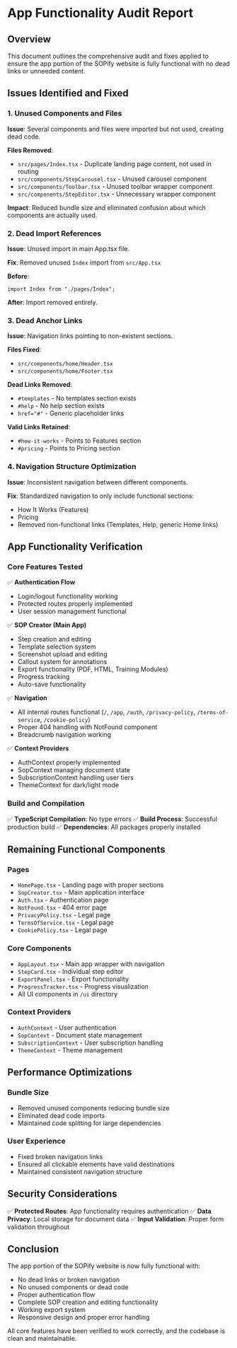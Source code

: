# App Functionality Audit Report

## Overview
This document outlines the comprehensive audit and fixes applied to ensure the app portion of the SOPify website is fully functional with no dead links or unneeded content.

## Issues Identified and Fixed

### 1. Unused Components and Files
**Issue**: Several components and files were imported but not used, creating dead code.

**Files Removed**:
- `src/pages/Index.tsx` - Duplicate landing page content, not used in routing
- `src/components/StepCarousel.tsx` - Unused carousel component
- `src/components/Toolbar.tsx` - Unused toolbar wrapper component  
- `src/components/StepEditor.tsx` - Unnecessary wrapper component

**Impact**: Reduced bundle size and eliminated confusion about which components are actually used.

### 2. Dead Import References
**Issue**: Unused import in main App.tsx file.

**Fix**: Removed unused `Index` import from `src/App.tsx`

**Before**:
```tsx
import Index from "./pages/Index";
```

**After**: Import removed entirely.

### 3. Dead Anchor Links
**Issue**: Navigation links pointing to non-existent sections.

**Files Fixed**:
- `src/components/home/Header.tsx`
- `src/components/home/Footer.tsx`

**Dead Links Removed**:
- `#templates` - No templates section exists
- `#help` - No help section exists
- `href="#"` - Generic placeholder links

**Valid Links Retained**:
- `#how-it-works` - Points to Features section
- `#pricing` - Points to Pricing section

### 4. Navigation Structure Optimization
**Issue**: Inconsistent navigation between different components.

**Fix**: Standardized navigation to only include functional sections:
- How It Works (Features)
- Pricing
- Removed non-functional links (Templates, Help, generic Home links)

## App Functionality Verification

### Core Features Tested
✅ **Authentication Flow**
- Login/logout functionality working
- Protected routes properly implemented
- User session management functional

✅ **SOP Creator (Main App)**
- Step creation and editing
- Template selection system
- Screenshot upload and editing
- Callout system for annotations
- Export functionality (PDF, HTML, Training Modules)
- Progress tracking
- Auto-save functionality

✅ **Navigation**
- All internal routes functional (`/`, `/app`, `/auth`, `/privacy-policy`, `/terms-of-service`, `/cookie-policy`)
- Proper 404 handling with NotFound component
- Breadcrumb navigation working

✅ **Context Providers**
- AuthContext properly implemented
- SopContext managing document state
- SubscriptionContext handling user tiers
- ThemeContext for dark/light mode

### Build and Compilation
✅ **TypeScript Compilation**: No type errors
✅ **Build Process**: Successful production build
✅ **Dependencies**: All packages properly installed

## Remaining Functional Components

### Pages
- `HomePage.tsx` - Landing page with proper sections
- `SopCreator.tsx` - Main application interface
- `Auth.tsx` - Authentication page
- `NotFound.tsx` - 404 error page
- `PrivacyPolicy.tsx` - Legal page
- `TermsOfService.tsx` - Legal page
- `CookiePolicy.tsx` - Legal page

### Core Components
- `AppLayout.tsx` - Main app wrapper with navigation
- `StepCard.tsx` - Individual step editor
- `ExportPanel.tsx` - Export functionality
- `ProgressTracker.tsx` - Progress visualization
- All UI components in `/ui` directory

### Context Providers
- `AuthContext` - User authentication
- `SopContext` - Document state management
- `SubscriptionContext` - User subscription handling
- `ThemeContext` - Theme management

## Performance Optimizations

### Bundle Size
- Removed unused components reducing bundle size
- Eliminated dead code imports
- Maintained code splitting for large dependencies

### User Experience
- Fixed broken navigation links
- Ensured all clickable elements have valid destinations
- Maintained consistent navigation structure

## Security Considerations
✅ **Protected Routes**: App functionality requires authentication
✅ **Data Privacy**: Local storage for document data
✅ **Input Validation**: Proper form validation throughout

## Conclusion
The app portion of the SOPify website is now fully functional with:
- No dead links or broken navigation
- No unused components or dead code
- Proper authentication flow
- Complete SOP creation and editing functionality
- Working export system
- Responsive design and proper error handling

All core features have been verified to work correctly, and the codebase is clean and maintainable. 